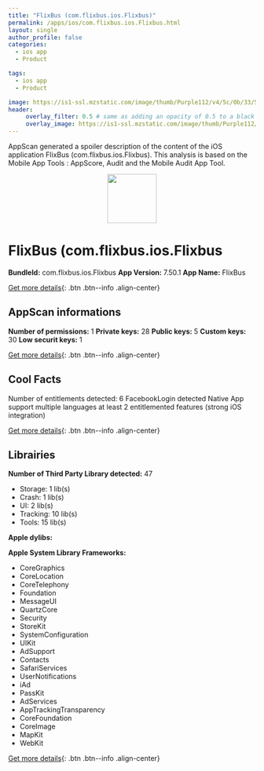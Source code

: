 ```yaml
---
title: "FlixBus (com.flixbus.ios.Flixbus)"
permalink: /apps/ios/com.flixbus.ios.Flixbus.html
layout: single
author_profile: false
categories: 
  - ios app 
  - Product 

tags: 
  - ios app 
  - Product 

image: https://is1-ssl.mzstatic.com/image/thumb/Purple112/v4/5c/0b/33/5c0b33eb-7792-b91d-16c5-f2d5111ad876/flix-production-icon-1x_U007emarketing-0-5-0-85-220.png/512x512bb.jpg
header: 
     overlay_filter: 0.5 # same as adding an opacity of 0.5 to a black background
     overlay_image: https://is1-ssl.mzstatic.com/image/thumb/Purple112/v4/5c/0b/33/5c0b33eb-7792-b91d-16c5-f2d5111ad876/flix-production-icon-1x_U007emarketing-0-5-0-85-220.png/512x512bb.jpg
---
```

AppScan generated a spoiler description of the content of the iOS application FlixBus (com.flixbus.ios.Flixbus). This analysis is based on the Mobile App Tools : AppScore, Audit and the Mobile Audit App Tool.

  
  
<div style="text-align: center;"><img src="https://is1-ssl.mzstatic.com/image/thumb/Purple112/v4/5c/0b/33/5c0b33eb-7792-b91d-16c5-f2d5111ad876/flix-production-icon-1x_U007emarketing-0-5-0-85-220.png/512x512bb.jpg" width="100" height="100"></div>  
  
# FlixBus (com.flixbus.ios.Flixbus

**BundleId:** com.flixbus.ios.Flixbus
**App Version:** 7.50.1
**App Name:** FlixBus


[Get more details](/pricing.html){: .btn .btn--info .align-center}  
  
## AppScan informations 

**Number of permissions:** 1
**Private keys:** 28
**Public keys:** 5
**Custom keys:** 30
**Low securit keys:** 1
  
[Get more details](/pricing.html){: .btn .btn--info .align-center}

## Cool Facts

Number of entitlements detected: 6
FacebookLogin detected
Native App
support multiple languages
at least 2 entitlemented features (strong iOS integration)
  
[Get more details](/pricing.html){: .btn .btn--info .align-center}

## Librairies 
**Number of Third Party Library detected:** 47
- Storage: 1 lib(s)
- Crash: 1 lib(s)
- UI: 2 lib(s)
- Tracking: 10 lib(s)
- Tools: 15 lib(s)

**Apple dylibs:**


**Apple System Library Frameworks:**
- CoreGraphics
- CoreLocation
- CoreTelephony
- Foundation
- MessageUI
- QuartzCore
- Security
- StoreKit
- SystemConfiguration
- UIKit
- AdSupport
- Contacts
- SafariServices
- UserNotifications
- iAd
- PassKit
- AdServices
- AppTrackingTransparency
- CoreFoundation
- CoreImage
- MapKit
- WebKit


  
[Get more details](/pricing.html){: .btn .btn--info .align-center}

